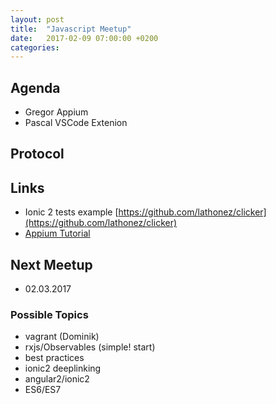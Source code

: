 ```yaml
---
layout: post
title:  "Javascript Meetup"
date:   2017-02-09 07:00:00 +0200
categories:
---
```


## Agenda

- Gregor Appium
- Pascal VSCode Extenion

## Protocol

## Links

- Ionic 2 tests example [https://github.com/lathonez/clicker](https://github.com/lathonez/clicker)
- [Appium Tutorial](http://flashquartermaster.com/2016/08/02/automated-cross-platform-testing-of-ios-and-android-hybrid-ionic-cordova-angular-apps-using-cucumber-protractor-chai-and-appium/)

## Next Meetup

- 02.03.2017


### Possible Topics
- vagrant (Dominik)
- rxjs/Observables (simple! start)
- best practices
- ionic2 deeplinking
- angular2/ionic2
- ES6/ES7
